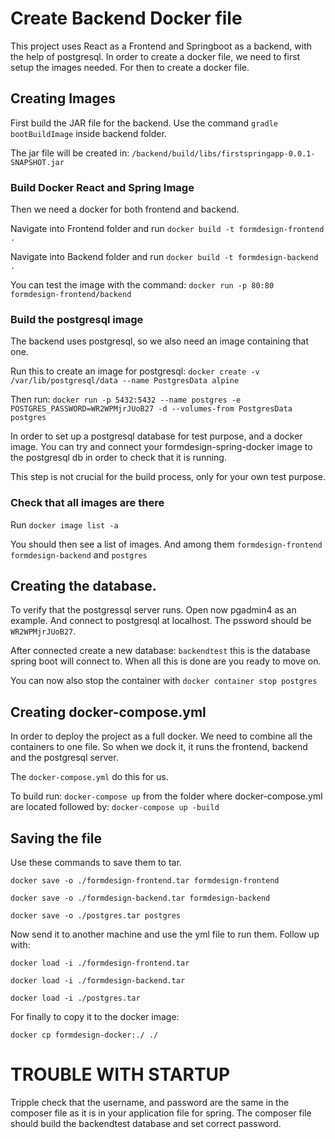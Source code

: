 # Create Backend Docker file
This project uses React as a Frontend and Springboot as a backend, with the help of postgresql. In order to create a docker file, we need to first setup the images needed. For then to create a docker file.

## Creating Images
First build the JAR file for the backend. Use the command ``gradle bootBuildImage`` inside backend folder.

The jar file will be created in: ``/backend/build/libs/firstspringapp-0.0.1-SNAPSHOT.jar``

### Build Docker React and Spring Image
Then we need a docker  for both frontend and backend. 

Navigate into Frontend folder and run ``docker build -t formdesign-frontend .``

Navigate into Backend folder and run ``docker build -t formdesign-backend .``

You can test the image with the command: ``docker run -p 80:80 formdesign-frontend/backend``

### Build the postgresql image
The backend uses postgresql, so we also need an image containing that one.

Run this to create an image for postgresql: ``docker create -v /var/lib/postgresql/data --name PostgresData alpine``

Then run: ``docker run -p 5432:5432 --name postgres -e POSTGRES_PASSWORD=WR2WPMjrJUoB27 -d --volumes-from PostgresData postgres``

In order to set up a postgresql database for test purpose, and a docker image. You can try and connect your formdesign-spring-docker image to the postgresql db in order to check that it is running.

This step is not crucial for the build process, only for your own test purpose. 

### Check that all images are there 
Run  ``docker image list -a``

You should then see a list of images. And among them ``formdesign-frontend`` ``formdesign-backend`` and ``postgres``

## Creating the database.
To verify that the postgressql server runs. Open now pgadmin4 as an example. And connect to postgresql at localhost. The pssword should be ``WR2WPMjrJUoB27``.

After connected create a new database: ``backendtest`` this is the database spring boot will connect to. When all this is done are you ready to move on.

You can now also stop the container with ``docker container stop postgres``

## Creating docker-compose.yml 
In order to deploy the project as a full docker. We need to combine all the containers to one file. So when we dock it, it runs the frontend, backend and the postgresql server.

The ``docker-compose.yml`` do this for us. 

To build run: ``docker-compose up`` from the folder where docker-compose.yml are located followed by: ``docker-compose up -build``

## Saving the file 

Use these commands to save them to tar.

``docker save -o ./formdesign-frontend.tar formdesign-frontend``

``docker save -o ./formdesign-backend.tar formdesign-backend``

``docker save -o ./postgres.tar postgres``

Now send it to another machine and use the yml file to run them. Follow up with:

``docker load -i ./formdesign-frontend.tar``

``docker load -i ./formdesign-backend.tar``

``docker load -i ./postgres.tar``

For finally to copy it to the docker image:

``docker cp formdesign-docker:./ ./``

# TROUBLE WITH STARTUP
Tripple check that the username, and password are the same in the composer file as it is in your application file for spring. The composer file should build the backendtest database and set correct password. 



